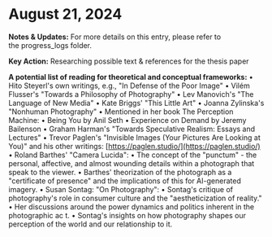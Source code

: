 # August 21, 2024

**Notes & Updates:** For more details on this entry, please refer to the progress_logs folder.

**Key Action:** Researching possible text & references for the thesis paper

**A potential list of reading for theoretical and conceptual frameworks:**
• Hito Steyerl's own writings, e.g., "In Defense of the Poor Image"
• Vilém Flusser's "Towards a Philosophy of Photography"
• Lev Manovich's "The Language of New Media"
• Kate Briggs' "This Little Art"
• Joanna Zylinska's "Nonhuman Photography"
•      Mentioned in her book The Perception Machine:
•           Being You by Anil Seth
•           Experience on Demand by Jeremy Bailenson
• Graham Harman's "Towards Speculative Realism: Essays and Lectures"
• Trevor Paglen's "Invisible Images (Your Pictures Are Looking at You)" and his other writings: [https://paglen.studio/](https://paglen.studio/)
• Roland Barthes' "Camera Lucida":
•      The concept of the "punctum" - the personal, affective, and almost wounding details within a photograph that speak to the viewer.
•      Barthes' theorization of the photograph as a "certificate of presence" and the implications of this for AI-generated imagery.
• Susan Sontag: "On Photography":
•      Sontag's critique of photography's role in consumer culture and the "aestheticization of reality."
•      Her discussions around the power dynamics and politics inherent in the photographic ac
t.
•      Sontag's insights on how photography shapes our perception of the world and our relationship to it.